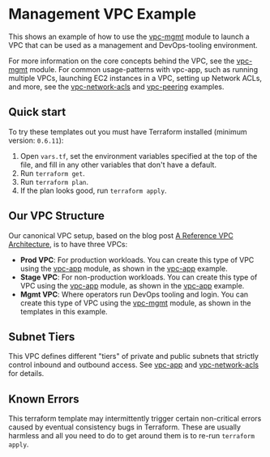 # Management VPC Example

This shows an example of how to use the [vpc-mgmt](/modules/vpc-mgmt) module to launch a VPC that can be used as a
management and DevOps-tooling environment.

For more information on the core concepts behind the VPC, see the [vpc-mgmt](/modules/vpc-mgmt) module. For common
usage-patterns with vpc-app, such as running multiple VPCs, launching EC2 instances in a VPC, setting up Network ACLs,
and more, see the [vpc-network-acls](../vpc-network-acls) and [vpc-peering](../vpc-peering) examples.

## Quick start

To try these templates out you must have Terraform installed (minimum version: `0.6.11`):

1. Open `vars.tf`, set the environment variables specified at the top of the file, and fill in any other variables that
   don't have a default.
1. Run `terraform get`.
1. Run `terraform plan`.
1. If the plan looks good, run `terraform apply`.

## Our VPC Structure

Our canonical VPC setup, based on the blog post [A Reference VPC
Architecture](https://www.whaletech.co/2014/10/02/reference-vpc-architecture.html), is to have three VPCs:

- **Prod VPC**: For production workloads. You can create this type of VPC using the [vpc-app](/modules/vpc-app) module,
  as shown in the [vpc-app](../vpc-app) example.
- **Stage VPC**: For non-production workloads. You can create this type of VPC using the [vpc-app](/modules/vpc-app)
  module, as shown in the [vpc-app](../vpc-app) example.
- **Mgmt VPC**: Where operators run DevOps tooling and login. You can create this type of VPC using the
  [vpc-mgmt](/modules/vpc-mgmt) module, as shown in the templates in this example.

## Subnet Tiers

This VPC defines different "tiers" of private and public subnets that strictly control inbound and outbound access.
See [vpc-app](/modules/vpc-app) and [vpc-network-acls](/examples/vpc-network-acls) for details.

## Known Errors

This terraform template may intermittently trigger certain non-critical errors caused by eventual consistency bugs in
Terraform. These are usually harmless and all you need to do to get around them is to re-run `terraform apply`.
